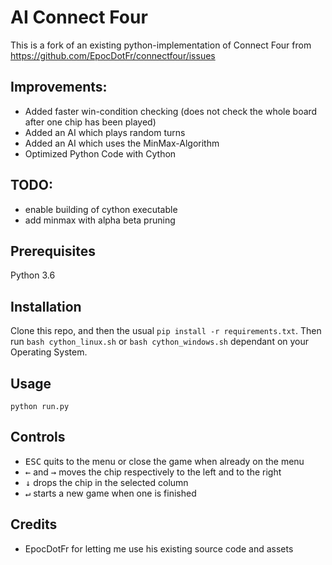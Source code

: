 ﻿# AI Connect Four

This is a fork of an existing python-implementation of Connect Four from https://github.com/EpocDotFr/connectfour/issues

## Improvements:
- Added faster win-condition checking (does not check the whole board after one chip has been played)
- Added an AI which plays random turns
- Added an AI which uses the MinMax-Algorithm
- Optimized Python Code with Cython

## TODO:

- enable building of cython executable
- add minmax with alpha beta pruning

## Prerequisites

Python 3.6

## Installation

Clone this repo, and then the usual `pip install -r requirements.txt`.
Then run `bash cython_linux.sh` or `bash cython_windows.sh` dependant on your Operating System.

## Usage

```
python run.py
```

## Controls

  - <kbd>ESC</kbd> quits to the menu or close the game when already on the menu
  - <kbd>←</kbd> and <kbd>→</kbd> moves the chip respectively to the left and to the right
  - <kbd>↓</kbd> drops the chip in the selected column
  - <kbd>↵</kbd> starts a new game when one is finished

## Credits

- EpocDotFr for letting me use his existing source code and assets
